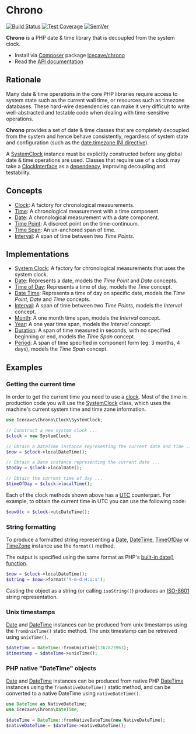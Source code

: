 # Chrono

[![Build Status]](https://travis-ci.org/IcecaveStudios/chrono)
[![Test Coverage]](https://coveralls.io/r/IcecaveStudios/chrono?branch=develop)
[![SemVer]](http://semver.org)

**Chrono** is a PHP date & time library that is decoupled from the system clock.

* Install via [Composer](http://getcomposer.org) package [icecave/chrono](https://packagist.org/packages/icecave/chrono)
* Read the [API documentation](http://icecavestudios.github.io/chrono/artifacts/documentation/api/)

## Rationale

Many date & time operations in the core PHP libraries require access to system state such as the current wall time, or
resources such as timezone databases. These hard-wire dependencies can make it very difficult to write well-abstracted
and testable code when dealing with time-sensitive operations.

**Chrono** provides a set of date & time classes that are completely decoupled from the system and hence behave
consistently, regardless of system state and configuration (such as the
[date.timezone INI directive](http://www.php.net/manual/en/datetime.configuration.php#ini.date.timezone)).

A [SystemClock](src/Icecave/Chrono/Clock/SystemClock.php) instance must be explicitly constructed before any global
date & time operations are used. Classes that require use of a clock may take a [ClockInterface](src/Icecave/Chrono/Clock/ClockInterface.php)
as a [dependency](http://en.wikipedia.org/wiki/Dependency_injection), improving decoupling and testability.

## Concepts

* [Clock](src/Icecave/Chrono/Clock/ClockInterface.php): A factory for chronological measurements.
* [Time](src/Icecave/Chrono/TimeInterface.php): A chronological measurement with a time component.
* [Date](src/Icecave/Chrono/DateInterface.php): A chronological measurement with a date component.
* [Time Point](src/Icecave/Chrono/TimePointInterface.php): A discreet point on the time-continuum.
* [Time Span](src/Icecave/Chrono/TimeSpan/TimeSpanInterface.php): An un-anchored span of time.
* [Interval](src/Icecave/Chrono/Interval/IntervalInterface.php): A span of time between two *Time Points*.

## Implementations

* [System Clock](src/Icecave/Chrono/Clock/SystemClock.php): A factory for chronological measurements that uses the system clock.
* [Date](src/Icecave/Chrono/Date.php): Represents a date, models the *Time Point* and *Date* concepts.
* [Time of Day](src/Icecave/Chrono/TimeOfDay.php): Represents a time of day, models the *Time* concept.
* [Date Time](src/Icecave/Chrono/DateTime.php): Represents a time of day on specific date, models the *Time Point*, *Date* and *Time* concepts.
* [Interval](src/Icecave/Chrono/Interval/Interval.php): A span of time between two *Time Points*, models the *Interval* concept.
* [Month](src/Icecave/Chrono/Interval/Month.php): A one month time span, models the *Interval* concept.
* [Year](src/Icecave/Chrono/Interval/Year.php): A one year time span, models the *Interval* concept.
* [Duration](src/Icecave/Chrono/TimeSpan/Duration.php): A span of time measured in seconds, with no specified beginning or end, models the *Time Span* concept.
* [Period](src/Icecave/Chrono/TimeSpan/Period.php): A span of time specified in component form (eg: 3 months, 4 days), models the *Time Span* concept.

## Examples

### Getting the current time

In order to get the current time you need to use a [clock](src/Icecave/Chrono/Clock/ClockInterface.php).
Most of the time in production code you will use the [SystemClock](src/Icecave/Chrono/Clock/SystemClock.php) class,
which uses the machine's current system time and time zone information.

```php
use Icecave\Chrono\Clock\SystemClock;

// Construct a new system clock ...
$clock = new SystemClock;

// Obtain a DateTime instance representing the current date and time ...
$now = $clock->localDateTime();

// Obtain a Date instance representing the current date ...
$today = $clock->localDate();

// Obtain the current time of day ...
$timeOfDay = $clock->localTime();
```

Each of the clock methods shown above has a [UTC](http://en.wikipedia.org/wiki/Coordinated_Universal_Time) counterpart.
For example, to obtain the current time in UTC you can use the following code:

```php
$nowUtc = $clock->utcDateTime();
```

### String formatting

To produce a formatted string representing a [Date](src/Icecave/Chrono/Date.php), [DateTime](src/Icecave/Chrono/DateTime.php),
[TimeOfDay](src/Icecave/Chrono/TimeOfDay.php) or [TimeZone](src/Icecave/Chrono/TimeZone.php) instance use the `format()`
method.

The output is specified using the same format as PHP's [built-in date() function](http://php.net/manual/en/function.date.php).

```php
$now = $clock->localDateTime();
$string = $now->format('Y-m-d H:i:s');
```

Casting the object as a string (or calling `isoString()`) produces an [ISO-8601](http://en.wikipedia.org/wiki/ISO_8601)
string representation.

### Unix timestamps

[Date](src/Icecave/Chrono/Date.php) and [DateTime](src/Icecave/Chrono/DateTime.php) instances can be produced from unix
timestamps using the `fromUnixTime()` static method. The unix timestamp can be retreived using `unixTime()`.

```php
$dateTime = DateTime::fromUnixTime(1367823963);
$timestamp = $dateTime->unixTime();
```

### PHP native "DateTime" objects

[Date](src/Icecave/Chrono/Date.php) and [DateTime](src/Icecave/Chrono/DateTime.php) instances can be produced from
native PHP [DateTime](http://php.net/manual/en/class.datetime.php) instances using the `fromNativeDateTime()` static
method, and can be converted to a native DateTime using `nativeDateTime()`.

```php
use DateTime as NativeDateTime;
use Icecave\Chrono\DateTime;

$dateTime = DateTime::fromNativeDateTime(new NativeDateTime);
$nativeDateTime = $dateTime->nativeDateTime();
```

<!-- references -->
[Build Status]: https://travis-ci.org/IcecaveStudios/chrono.png?branch=develop
[Test Coverage]: https://coveralls.io/repos/IcecaveStudios/chrono/badge.png?branch=develop
[SemVer]: http://calm-shore-6115.herokuapp.com/?label=semver&value=0.2.0&color=yellow
